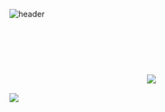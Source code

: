 
![header](https://capsule-render.vercel.app/api?type=wave&color=auto&height=200&section=header&text=recordmystory&fontSize=90)
</br>
</br>
</br>
</br>
</br>
</br>

<center>
  <img src="https://github-readme-stats.vercel.app/api/top-langs/?username=recordmystory&layout=compact"><br><br>
</center>
<img src="https://github-readme-stats.vercel.app/api?username=recordmystory&show_icons=true">


